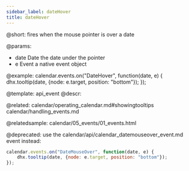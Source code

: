 ```yaml
---
sidebar_label: dateHover
title: dateHover
---          
```


@short:
fires when the mouse pointer is over a date

@params:
- date  	Date    	the date under the pointer
- e 		Event		a native event object

@example:
calendar.events.on("DateHover", function(date, e) {
    dhx.tooltip(date, {node: e.target, position: "bottom"});
});


@template: api_event
@descr:


@related:
calendar/operating_calendar.md#showingtooltips
calendar/handling_events.md

@relatedsample:
calendar/05_events/01_events.html

@deprecated: use the calendar/api/calendar_datemouseover_event.md event instead:

~~~js
calendar.events.on("DateMouseOver", function(date, e) {
    dhx.tooltip(date, {node: e.target, position: "bottom"});
});
~~~
